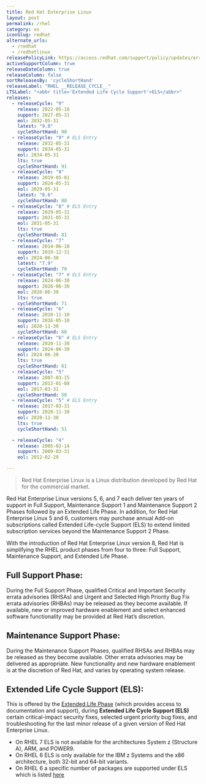 ```yaml
---
title: Red Hat Enterprise Linux
layout: post
permalink: /rhel
category: os
iconSlug: redhat
alternate_urls:
  - /redhat
  - /redhatlinux
releasePolicyLink: https://access.redhat.com/support/policy/updates/errata
activeSupportColumn: true
releaseDateColumn: true
releaseColumn: false
sortReleasesBy: 'cycleShortHand'
releaseLabel: "RHEL __RELEASE_CYCLE__"
LTSLabel: "<abbr title='Extended Life Cycle Support'>ELS</abbr>"
releases:
  - releaseCycle: "9"
    release: 2022-05-18
    support: 2027-05-31
    eol: 2032-05-31
    latest: "9.0"
    cycleShortHand: 90
  - releaseCycle: "9" # ELS Entry
    release: 2032-05-31
    support: 2034-05-31
    eol: 2034-05-31
    lts: true 
    cycleShortHand: 91
  - releaseCycle: "8"
    release: 2019-05-01
    support: 2024-05-31
    eol: 2029-05-31
    latest: "8.6"
    cycleShortHand: 80
  - releaseCycle: "8" # ELS Entry
    release: 2029-05-31
    support: 2031-05-31
    eol: 2031-05-31
    lts: true 
    cycleShortHand: 81
  - releaseCycle: "7"
    release: 2014-06-10
    support: 2019-12-31
    eol: 2024-06-30
    latest: "7.9"
    cycleShortHand: 70
  - releaseCycle: "7" # ELS Entry
    release: 2024-06-30
    support: 2026-06-30
    eol: 2026-06-30
    lts: true 
    cycleShortHand: 71
  - releaseCycle: "6"
    release: 2010-11-10
    support: 2016-05-10
    eol: 2020-11-30
    cycleShortHand: 60
  - releaseCycle: "6" # ELS Entry
    release: 2020-11-30
    support: 2024-06-30
    eol: 2024-06-30
    lts: true 
    cycleShortHand: 61
  - releaseCycle: "5"
    release: 2007-03-15
    support: 2013-01-08
    eol: 2017-03-31
    cycleShortHand: 50
  - releaseCycle: "5" # ELS Entry
    release: 2017-03-31
    support: 2020-11-30
    eol: 2020-11-30
    lts: true 
    cycleShortHand: 51

  - releaseCycle: "4"
    release: 2005-02-14
    support: 2009-03-31
    eol: 2012-02-29

---
```


> Red Hat Enterprise Linux is a Linux distribution developed by Red Hat for the commercial market.

Red Hat Enterprise Linux versions 5, 6, and 7 each deliver ten years of support in Full Support, Maintenance Support 1 and Maintenance Support 2 Phases followed by an Extended Life Phase. In addition, for Red Hat Enterprise Linux 5 and 6, customers may purchase annual Add-on subscriptions called Extended Life-cycle Support (ELS) to extend limited subscription services beyond the Maintenance Support 2 Phase.

With the introduction of Red Hat Enterprise Linux version 8, Red Hat is simplifying the RHEL product phases from four to three: Full Support, Maintenance Support, and Extended Life Phase.

## **Full Support Phase:** 
During the Full Support Phase, qualified Critical and Important Security errata advisories (RHSAs) and Urgent and Selected High Priority Bug Fix errata advisories (RHBAs) may be released as they become available. If available, new or improved hardware enablement and select enhanced software functionality may be provided at Red Hat’s discretion.

## **Maintenance Support Phase:** 
During the Maintenance Support Phases, qualified RHSAs and RHBAs may be released as they become available. Other errata advisories may be delivered as appropriate. New functionality and new hardware enablement is at the discretion of Red Hat, and varies by operating system release.
    
## **Extended Life Cycle Support (ELS):** 
This is offered by the [Extended Life Phase](https://access.redhat.com/support/policy/updates/errata#Extended_Life_Cycle_Phase) (which provides access to documentation and support), during **Extended Life Cycle Support (ELS)** certain critical-impact security fixes, selected urgent priority bug fixes, and troubleshooting for the last minor release of a given version of Red Hat Enterprise Linux. 

- On RHEL 7 ELS is not available for the architectures System z (Structure A), ARM, and POWER9.
- On RHEL 6 ELS is only available for the IBM z Systems and the x86 architecture, both 32-bit and 64-bit variants.
- On RHEL 6 a specific number of packages are supported under ELS which is listed [here](https://access.redhat.com/articles/4997301)



